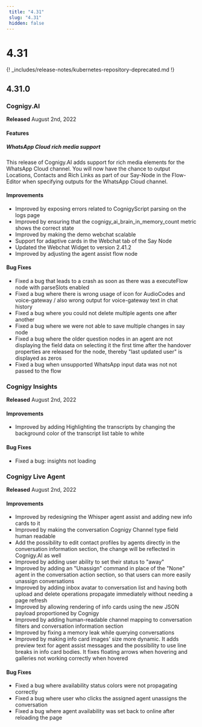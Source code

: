 ```yaml
---
 title: "4.31" 
 slug: "4.31" 
 hidden: false 
---
```

# 4.31

{! _includes/release-notes/kubernetes-repository-deprecated.md !}

## 4.31.0

### Cognigy.AI

**Released** August 2nd, 2022

#### Features

##### WhatsApp Cloud rich media support

This release of Cognigy.AI adds support for rich media elements for the WhatsApp Cloud channel. You will now have the chance to output Locations, Contacts and Rich Links as part of our Say-Node in the Flow-Editor when specifying outputs for the WhatsApp Cloud channel.

#### Improvements

- Improved by exposing errors related to CognigyScript parsing on the logs page
- Improved by ensuring that the cognigy_ai_brain_in_memory_count metric shows the correct state
- Improved by making the demo webchat scalable
- Support for adaptive cards in the Webchat tab of the Say Node
- Updated the Webchat Widget to version 2.41.2
- Improved by adjusting the agent assist flow node

#### Bug Fixes

- Fixed a bug that leads to a crash as soon as there was a executeFlow node with parseSlots enabled
- Fixed a bug where there is wrong usage of icon for AudioCodes and voice-gateway / also wrong output for voice-gateway text in chat history
- Fixed a bug where you could not delete multiple agents one after another
- Fixed a bug where we were not able to save multiple changes in say node
- Fixed a bug where the older question nodes in an agent are not displaying the field data on selecting it the first time after the handover properties are released for the node, thereby "last updated user" is displayed as zeros
- Fixed a bug when unsupported WhatsApp input data was not not passed to the flow

### Cognigy Insights

**Released** August 2nd, 2022

#### Improvements

- Improved by adding Highlighting the transcripts by changing the background color of the transcript list table to white

#### Bug Fixes

- Fixed a bug: insights not loading

### Cognigy Live Agent

**Released** August 2nd, 2022

#### Improvements

- Improved by redesigning the Whisper agent assist and adding new info cards to it
- Improved by making the conversation Cognigy Channel type field human readable
- Add the possibility to edit contact profiles by agents directly in the conversation information section, the change will be reflected in Cognigy.AI as well
- Improved by adding user ability to set their status to "away"
- Improved by adding an "Unassign" command in place of the "None" agent in the conversation action section, so that users can more easily unassign conversations
- Improved by adding inbox avatar to conversation list and having both upload and delete operations propagate immediately without needing a page refresh
- Improved by allowing rendering of info cards using the new JSON payload proportioned by Cognigy
- Improved by adding human-readable channel mapping to conversation filters and conversation information section
- Improved by fixing a memory leak while querying conversations
- Improved by making info card images' size more dynamic. It adds preview text for agent assist messages and the possibility to use line breaks in info card bodies. It fixes floating arrows when hovering and galleries not working correctly when hovered

#### Bug Fixes

- Fixed a bug where availability status colors were not propagating correctly
- Fixed a bug where user who clicks the assigned agent unassigns the conversation
- Fixed a bug where agent availability was set back to online after reloading the page
